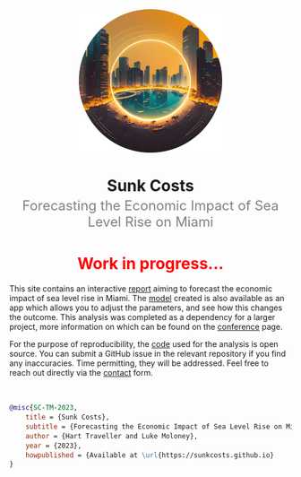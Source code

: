 <div align="center">
    <img width=256 src="assets/logos/sunk-costs-logo.png">
</div>

<h1 style="text-align: center;" >Sunk Costs</h1>

<p style="text-align: center; font-size: 24px; color:grey; position: relative; top: -20px; margin-bottom: -16px;">Forecasting the Economic Impact of Sea Level Rise on Miami</p>

<h1 style="color: red !important; text-align: center;">Work in progress...</h1>

This site contains an interactive [report](report.md) aiming to forecast the economic impact of sea level rise in Miami. The [model](model/note.md) created is also available as an app which allows you to adjust the parameters, and see how this changes the outcome. This analysis was completed as a dependency for a larger project, more information on which can be found on the [conference](conference.md) page.

For the purpose of reproducibility, the [code](https://github.com/sunkcosts) used for the analysis is open source. You can submit a GitHub issue in the relevant repository if you find any inaccuracies. Time permitting, they will be addressed. Feel free to reach out directly via the [contact](contact.md) form.

<br>

```bibtex title="BibTeX Citation"
@misc{SC-TM-2023,
    title = {Sunk Costs},
    subtitle = {Forecasting the Economic Impact of Sea Level Rise on Miami},
    author = {Hart Traveller and Luke Moloney},
    year = {2023},
    howpublished = {Available at \url{https://sunkcosts.github.io}
}
```

